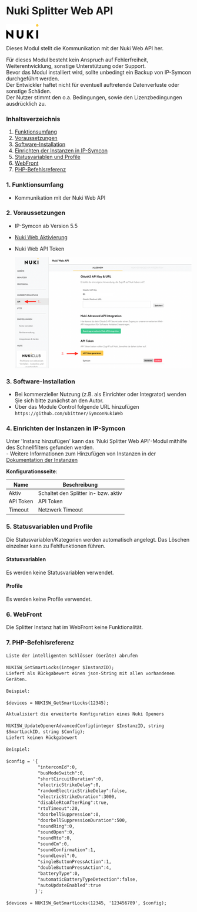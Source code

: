 # Nuki Splitter Web API  

[![Image](../imgs/NUKI_Logo.png)](https://nuki.io/de/)

Dieses Modul stellt die Kommunikation mit der Nuki Web API her.

Für dieses Modul besteht kein Anspruch auf Fehlerfreiheit, Weiterentwicklung, sonstige Unterstützung oder Support.  
Bevor das Modul installiert wird, sollte unbedingt ein Backup von IP-Symcon durchgeführt werden.  
Der Entwickler haftet nicht für eventuell auftretende Datenverluste oder sonstige Schäden.  
Der Nutzer stimmt den o.a. Bedingungen, sowie den Lizenzbedingungen ausdrücklich zu.  

### Inhaltsverzeichnis

1. [Funktionsumfang](#1-funktionsumfang)
2. [Voraussetzungen](#2-voraussetzungen)
3. [Software-Installation](#3-software-installation)
4. [Einrichten der Instanzen in IP-Symcon](#4-einrichten-der-instanzen-in-ip-symcon)
5. [Statusvariablen und Profile](#5-statusvariablen-und-profile)
6. [WebFront](#6-webfront)
7. [PHP-Befehlsreferenz](#7-php-befehlsreferenz)

### 1. Funktionsumfang

* Kommunikation mit der Nuki Web API

### 2. Voraussetzungen

- IP-Symcon ab Version 5.5
- [Nuki Web Aktivierung](https://web.nuki.io/#/login)
- Nuki Web API Token  

  [![Image](../imgs/NUKI_API_Token.png)](https://nuki.io/de/)

### 3. Software-Installation

* Bei kommerzieller Nutzung (z.B. als Einrichter oder Integrator) wenden Sie sich bitte zunächst an den Autor.
* Über das Module Control folgende URL hinzufügen `https://github.com/ubittner/SymconNukiWeb`

### 4. Einrichten der Instanzen in IP-Symcon

 Unter 'Instanz hinzufügen' kann das 'Nuki Splitter Web API'-Modul mithilfe des Schnellfilters gefunden werden.  
	- Weitere Informationen zum Hinzufügen von Instanzen in der [Dokumentation der Instanzen](https://www.symcon.de/service/dokumentation/konzepte/instanzen/#Instanz_hinzufügen)

__Konfigurationsseite__:

Name        | Beschreibung
----------- | ------------------
Aktiv       | Schaltet den Splitter in- bzw. aktiv
API Token   | API Token
Timeout     | Netzwerk Timeout

### 5. Statusvariablen und Profile

Die Statusvariablen/Kategorien werden automatisch angelegt. Das Löschen einzelner kann zu Fehlfunktionen führen.

#### Statusvariablen

Es werden keine Statusvariablen verwendet.

#### Profile

Es werden keine Profile verwendet.

### 6. WebFront

Die Splitter Instanz hat im WebFront keine Funktionalität.

### 7. PHP-Befehlsreferenz

```text
Liste der intelligenten Schlösser (Geräte) abrufen

NUKISW_GetSmartLocks(integer $InstanzID);
Liefert als Rückgabewert einen json-String mit allen vorhandenen Geräten.

Beispiel:

$devices = NUKISW_GetSmartLocks(12345);
```


```text
Aktualisiert die erweiterte Konfiguration eines Nuki Openers

NUKISW_UpdateOpenerAdvancedConfig(integer $InstanzID, string $SmartLockID, string $Config);
Liefert keinen Rückgabewert

Beispiel:

$config = '{
            "intercomId":0,
            "busModeSwitch":0,
            "shortCircuitDuration":0,
            "electricStrikeDelay":0,
            "randomElectricStrikeDelay":false,
            "electricStrikeDuration":3000,
            "disableRtoAfterRing":true,
            "rtoTimeout":20,
            "doorbellSuppression":0,
            "doorbellSuppressionDuration":500,
            "soundRing":0,
            "soundOpen":0,
            "soundRto":0,
            "soundCm":0,
            "soundConfirmation":1,
            "soundLevel":0,
            "singleButtonPressAction":1,
            "doubleButtonPressAction":4,
            "batteryType":0,
            "automaticBatteryTypeDetection":false,
            "autoUpdateEnabled":true
           }';
           
$devices = NUKISW_GetSmartLocks(12345, '123456789', $config);
```